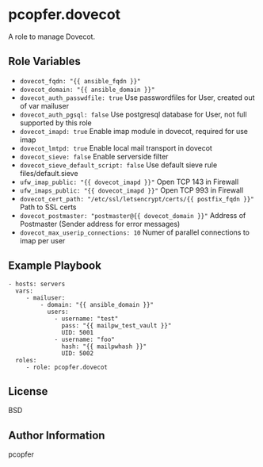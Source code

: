 pcopfer.dovecot
==============

A role to manage Dovecot.

Role Variables
--------------

- ``dovecot_fqdn: "{{ ansible_fqdn }}"``
- ``dovecot_domain: "{{ ansible_domain }}"``
- ``dovecot_auth_passwdfile: true`` Use passwordfiles for User, created out of var mailuser
- ``dovecot_auth_pgsql: false`` Use postgresql database for User, not full supported by this role
- ``dovecot_imapd: true`` Enable imap module in dovecot, required for use imap
- ``dovecot_lmtpd: true`` Enable local mail transport in dovecot
- ``dovecot_sieve: false`` Enable serverside filter
- ``dovecot_sieve_default_script: false`` Use default sieve rule files/default.sieve
- ``ufw_imap_public: "{{ dovecot_imapd }}"`` Open TCP 143 in Firewall
- ``ufw_imaps_public: "{{ dovecot_imapd }}"`` Open TCP 993 in Firewall
- ``dovecot_cert_path: "/etc/ssl/letsencrypt/certs/{{ postfix_fqdn }}"`` Path to SSL certs
- ``dovecot_postmaster: "postmaster@{{ dovecot_domain }}"`` Address of Postmaster (Sender address for error messages)
- ``dovecot_max_userip_connections: 10`` Numer of parallel connections to imap per user

Example Playbook
----------------

    - hosts: servers
      vars:
         - mailuser:
             - domain: "{{ ansible_domain }}"
               users:
                 - username: "test"
                   pass: "{{ mailpw_test_vault }}"
                   UID: 5001
                 - username: "foo"
                   hash: "{{ mailpwhash }}"
                   UID: 5002
      roles:
         - role: pcopfer.dovecot

License
-------

BSD

Author Information
------------------

pcopfer <christian-platz at pcopfer.de>

